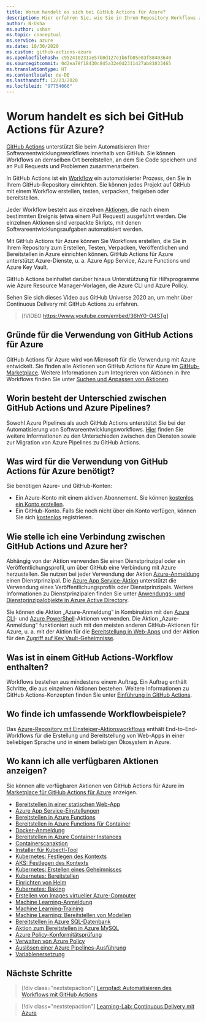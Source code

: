 ```yaml
---
title: Worum handelt es sich bei GitHub Actions für Azure?
description: Hier erfahren Sie, wie Sie in Ihrem Repository Workflows zum Erstellen, Testen, Verpacken und Veröffentlichen sowie zum Bereitstellen in Azure erstellen.
author: N-Usha
ms.author: ushan
ms.topic: conceptual
ms.service: azure
ms.date: 10/30/2020
ms.custom: github-actions-azure
ms.openlocfilehash: c952410231ae57b0d127e1b6fb05e03f88403640
ms.sourcegitcommit: 0d2ea78f18430c845a32e0d2311427ab81033465
ms.translationtype: HT
ms.contentlocale: de-DE
ms.lasthandoff: 12/23/2020
ms.locfileid: "97754066"
---
```

# <a name="what-is-github-actions-for-azure"></a>Worum handelt es sich bei GitHub Actions für Azure?

[GitHub Actions](https://help.github.com/articles/about-github-actions) unterstützt Sie beim Automatisieren Ihrer Softwareentwicklungsworkflows innerhalb von GitHub. Sie können Workflows an demselben Ort bereitstellen, an dem Sie Code speichern und an Pull Requests und Problemen zusammenarbeiten.

In GitHub Actions ist ein [Workflow](https://help.github.com/articles/about-github-actions#workflow) ein automatisierter Prozess, den Sie in Ihrem GitHub-Repository einrichten. Sie können jedes Projekt auf GitHub mit einem Workflow erstellen, testen, verpacken, freigeben oder bereitstellen.

Jeder Workflow besteht aus einzelnen [Aktionen](https://docs.github.com/en/free-pro-team@latest/actions/learn-github-actions/introduction-to-github-actions), die nach einem bestimmten Ereignis (etwa einem Pull Request) ausgeführt werden.  Die einzelnen Aktionen sind verpackte Skripts, mit denen Softwareentwicklungsaufgaben automatisiert werden.

Mit GitHub Actions für Azure können Sie Workflows erstellen, die Sie in Ihrem Repository zum Erstellen, Testen, Verpacken, Veröffentlichen und Bereitstellen in Azure einrichten können. GitHub Actions für Azure unterstützt Azure-Dienste, u. a. Azure App Service, Azure Functions und Azure Key Vault.

GitHub Actions beinhaltet darüber hinaus Unterstützung für Hilfsprogramme wie Azure Resource Manager-Vorlagen, die Azure CLI und Azure Policy.

Sehen Sie sich dieses Video aus GitHub Universe 2020 an, um mehr über Continuous Delivery mit GitHub Actions zu erfahren.  

> [!VIDEO https://www.youtube.com/embed/36hY0-O4STg]

## <a name="why-should-i-use-github-actions-for-azure"></a>Gründe für die Verwendung von GitHub Actions für Azure

GitHub Actions für Azure wird von Microsoft für die Verwendung mit Azure entwickelt. Sie finden alle Aktionen von GitHub Actions für Azure im [GitHub-Marketplace](https://github.com/marketplace?query=Azure&type=actions). Weitere Informationen zum Integrieren von Aktionen in Ihre Workflows finden Sie unter [Suchen und Anpassen von Aktionen](https://docs.github.com/en/free-pro-team@latest/actions/learn-github-actions/finding-and-customizing-actions).

## <a name="what-is-the-difference-between-github-actions-and-azure-pipelines"></a>Worin besteht der Unterschied zwischen GitHub Actions und Azure Pipelines?

Sowohl Azure Pipelines als auch GitHub Actions unterstützt Sie bei der Automatisierung von Softwareentwicklungsworkflows. [Hier](https://docs.github.com/en/free-pro-team@latest/actions/learn-github-actions/migrating-from-azure-pipelines-to-github-actions) finden Sie weitere Informationen zu den Unterschieden zwischen den Diensten sowie zur Migration von Azure Pipelines zu GitHub Actions.

## <a name="what-do-i-need-to-use-github-actions-for-azure"></a>Was wird für die Verwendung von GitHub Actions für Azure benötigt?

Sie benötigen Azure- und GitHub-Konten:

* Ein Azure-Konto mit einem aktiven Abonnement. Sie können [kostenlos ein Konto erstellen](https://azure.microsoft.com/free/?WT.mc_id=A261C142F).
* Ein GitHub-Konto. Falls Sie noch nicht über ein Konto verfügen, können Sie sich [kostenlos](https://github.com/join) registrieren.  

## <a name="how-do-i-connect-github-actions-and-azure"></a>Wie stelle ich eine Verbindung zwischen GitHub Actions und Azure her?

Abhängig von der Aktion verwenden Sie einen Dienstprinzipal oder ein Veröffentlichungsprofil, um über GitHub eine Verbindung mit Azure herzustellen. Sie nutzen bei jeder Verwendung der Aktion [Azure-Anmeldung](https://github.com/marketplace/actions/azure-login) einen Dienstprinzipal. Die [Azure App Service-Aktion](https://github.com/marketplace/actions/azure-webapp) unterstützt die Verwendung eines Veröffentlichungsprofils oder Dienstprinzipals. Weitere Informationen zu Dienstprinzipalen finden Sie unter [Anwendungs- und Dienstprinzipalobjekte in Azure Active Directory](https://docs.microsoft.com/azure/active-directory/develop/app-objects-and-service-principals#service-principal-object).  

Sie können die Aktion „Azure-Anmeldung“ in Kombination mit den [Azure CLI](https://github.com/marketplace/actions/azure-cli-action)- und [Azure PowerShell](https://github.com/marketplace/actions/azure-powershell-action)-Aktionen verwenden. Die Aktion „Azure-Anmeldung“ funktioniert auch mit den meisten anderen GitHub-Aktionen für Azure, u. a. mit der Aktion für die [Bereitstellung in Web-Apps](https://github.com/marketplace/actions/azure-webapp) und der Aktion für den [Zugriff auf Key Vault-Geheimnisse](https://github.com/marketplace/actions/azure-key-vault-get-secrets).

## <a name="what-is-included-in-a-github-actions-workflow"></a>Was ist in einem GitHub Actions-Workflow enthalten?

Workflows bestehen aus mindestens einem Auftrag. Ein Auftrag enthält Schritte, die aus einzelnen Aktionen bestehen. Weitere Informationen zu GitHub Actions-Konzepten finden Sie unter [Einführung in GitHub Actions](https://docs.github.com/en/free-pro-team@latest/actions/learn-github-actions/introduction-to-github-actions).  

## <a name="where-can-i-see-complete-workflow-examples"></a>Wo finde ich umfassende Workflowbeispiele?

Das [Azure-Repository mit Einsteiger-Aktionsworkflows](https://github.com/Azure/actions-workflow-samples) enthält End-to-End-Workflows für die Erstellung und Bereitstellung von Web-Apps in einer beliebigen Sprache und in einem beliebigen Ökosystem in Azure.

## <a name="where-can-i-see-all-the-available-actions"></a>Wo kann ich alle verfügbaren Aktionen anzeigen?

Sie können alle verfügbaren Aktionen von GitHub Actions für Azure im [Marketplace für GitHub Actions für Azure](https://github.com/marketplace?query=Azure&type=actions) anzeigen.

* [Bereitstellen in einer statischen Web-App](/azure/static-web-apps/getting-started?tabs=angular)
* [Azure App Service-Einstellungen](https://github.com/Azure/appservice-settings)  
* [Bereitstellen in Azure Functions](https://github.com/Azure/functions-action)  
* [Bereitstellen in Azure Functions für Container](https://github.com/Azure/webapps-container-deploy)  
* [Docker-Anmeldung](https://github.com/Azure/docker-login)  
* [Bereitstellen in Azure Container Instances](https://github.com/Azure/aci-deploy)
* [Containerscanaktion](https://github.com/Azure/container-scan)
* [Installer für Kubectl-Tool](https://github.com/Azure/setup-kubectl)  
* [Kubernetes: Festlegen des Kontexts](https://github.com/Azure/k8s-set-context)  
* [AKS: Festlegen des Kontexts](https://github.com/Azure/aks-set-context)  
* [Kubernetes: Erstellen eines Geheimnisses](https://github.com/Azure/k8s-create-secret)  
* [Kubernetes: Bereitstellen](https://github.com/Azure/k8s-deploy)  
* [Einrichten von Helm](https://github.com/Azure/setup-helm)  
* [Kubernetes: Baking](https://github.com/Azure/k8s-bake)  
* [Erstellen von Images virtueller Azure-Computer](https://github.com/Azure/build-vm-image)
* [Machine Learning-Anmeldung](https://github.com/Azure/aml-workspace)
* [Machine Learning-Training](https://github.com/Azure/aml-run)
* [Machine Learning: Bereitstellen von Modellen](https://github.com/Azure/aml-deploy)
* [Bereitstellen in Azure SQL-Datenbank](https://github.com/Azure/sql-action)  
* [Aktion zum Bereitstellen in Azure MySQL](https://github.com/Azure/mysql-action)  
* [Azure Policy-Konformitätsprüfung](https://github.com/Azure/policy-compliance-scan)
* [Verwalten von Azure Policy](https://github.com/Azure/manage-azure-policy)
* [Auslösen einer Azure Pipelines-Ausführung](https://github.com/Azure/pipelines)  
* [Variablenersetzung](https://github.com/Microsoft/variable-substitution)

## <a name="next-steps"></a>Nächste Schritte

> [!div class="nextstepaction"]
> [Lernpfad: Automatisieren des Workflows mit GitHub Actions](https://docs.microsoft.com/learn/modules/github-actions-automate-tasks/)

> [!div class="nextstepaction"]
> [Learning-Lab: Continuous Delivery mit Azure](https://lab.github.com/githubtraining/github-actions:-continuous-delivery-with-azure)
